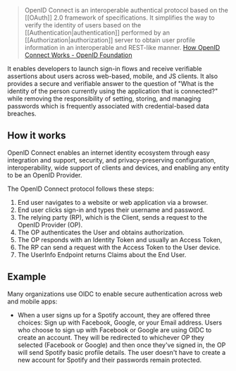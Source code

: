> OpenID Connect is an interoperable authentical protocol based on the [[OAuth]] 2.0 framework of specifications. It simplifies the way to verify the identity of users based on the [[Authentication|authentication]] performed by an [[Authorization|authorization]] server to obtain user profile information in an interoperable and REST-like manner. [How OpenID Connect Works - OpenID Foundation](https://openid.net/developers/how-connect-works/)

It enables developers to launch sign-in flows and receive verifiable assertions about users across web-based, mobile, and JS clients. It also provides a secure and verifiable answer to the question of "What is the identity of the person currently using the application that is connected?" while removing the responsibility of setting, storing, and managing passwords which is frequently associated with credential-based data breaches.
## How it works
OpenID Connect enables an internet identity ecosystem through easy integration and support, security, and privacy-preserving configuration, interoperability, wide support of clients and devices, and enabling any entity to be an OpenID Provider.

The OpenID Connect protocol follows these steps:
1. End user navigates to a website or web application via a browser.
2. End user clicks sign-in and types their username and password.
3. The relying party (RP), which is the Client, sends a request to the OpenID Provider (OP).
4. The OP authenticates the User and obtains authorization.
5. The OP responds with an Identity Token and usually an Access Token,
6. The RP can send a request with the Access Token to the User device.
7. The UserInfo Endpoint returns Claims about the End User.
## Example
Many organizations use OIDC to enable secure authentication across web and mobile apps:
- When a user signs up for a Spotify account, they are offered three choices: Sign up with Facebook, Google, or your Email address. Users who choose to sign up with Facebook or Google are using OIDC to create an account. They will be redirected to whichever OP they selected (Facebook or Google) and then once they've signed in, the OP will send Spotify basic profile details. The user doesn't have to create a new account for Spotify and their passwords remain protected.